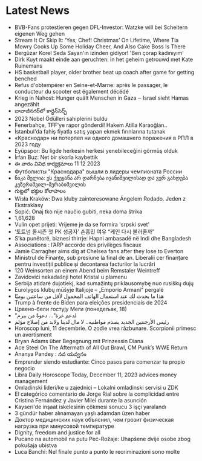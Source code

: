 # Latest News
-  BVB-Fans protestieren gegen DFL-Investor: Watzke will bei Scheitern eigenen Weg gehen
-  Stream It Or Skip It: ‘Yes, Chef! Christmas’ On Lifetime, Where Tia Mowry Cooks Up Some Holiday Cheer, And Also Cake Boss Is There
-  Bergüzar Korel Seda Sayan'ın izinden gidiyor! 'Ben çorap kadınıyım'
-  Dirk Kuyt maakt einde aan geruchten: in het geheim getrouwd met Kate Ruinemans
-  HS basketball player, older brother beat up coach after game for getting benched
-  Refus d'obtempérer en Seine-et-Marne: après le passager, le conducteur du scooter est également décédé
-  Krieg in Nahost: Hunger quält Menschen in Gaza ‒ Israel sieht Hamas angezählt
-  బావాజీనగర్‌లో కార్డెన్‌సెర్చ్‌
-  2023 Nobel Ödülleri sahiplerini buldu
-  Fenerbahçe, TFF'ye rapor gönderdi! Hakem Atilla Karaoğlan..
-  İstanbul'da fahiş fiyatla satış yapan ekmek fırınlarına tutanak
-  «Краснодар» ни потерпел ни одного домашнего поражения в РПЛ в 2023 году
-  Eyüpspor: Bu ligde herkesin herkesi yenebileceğini görmüş olduk
-  İrfan Buz: Net bir skorla kaybettik
-  ఈ వారం వివిధ కార్యక్రమాలు 11 12 2023
-  Футболисты "Краснодара" вышли в лидеры чемпионата России
-  ნიკა მელია: ეს ქვეყანა არ დარჩება ივანიშვილისად და ვერ გახდება კეზერაშვილ-მერაბიშვილის
-  గుట్టలో భక్తుల కోలాహలం
-  Wisła Kraków: Dwa kluby zainteresowane Ángelem Rodado. Jeden z Ekstraklasy
-  Sopić: Onaj tko nije naučio gubiti, neka doma štrika
-  1,61,628
-  Vulin opet prijeti: Vrijeme je da se formira 'srpski svet'
-  ‘토트넘 올시즌 첫 PK 성공자’ 손흥민 여유 “케인 다시 불러줄까”
-  S’ka punëtorë, biznesi thirrje: Hapni ambasadë në Indi dhe Bangladesh
-  Associations : l’ARP accorde des privilèges fiscaux
-  Jamie Carragher aims dig at Chelsea fans after they lose to Everton
-  Ministrul de Finanțe, sub presiune la final de an. Liberalii cer finanțare pentru investiții publice și decontarea facturilor la lucrări
-  120 Weinsorten an einem Abend beim Remstaler Weintreff
-  Zavidovići nekadašnji hotel Kristal u plamenu
-  Serbija atidarė dujotiekį, kad sumažintų priklausomybę nuo rusiškų dujų
-  Eurolygos klubų mūšyje Italijoje – „Emporio Armani“ pergalė
-  هذا ما يحدث لك عند استعمال الهاتف المحمول لأقل من ساعتين يوميًا
-  Trump à frente de Biden para eleições presidenciais de 2024
-  Црвено-бели гостују Меги (понедељак, 18)
-  "لدعم غزة"... دعوةٌ من بيرم
-  رئيس الأرجنتين الجديد يصدم مواطنيه.. لا مال لدينا ولابد من إصلاح مؤلم
-  Horoscop luni, 11 decembrie. O zodie vrea răzbunare. Scorpionii primesc un avertisment
-  Bryan Adams über Begegnung mit Prinzessin Diana
-  Ace Steel On The Aftermath of All Out Brawl, CM Punk’s WWE Return
-  Ananya Pandey : నవ యవ్వనం
-  Emprender siendo estudiante: Cinco pasos para comenzar tu propio negocio
-  Libra Daily Horoscope Today, December 11, 2023 advices money management
-  Omladinski lideri/ke u zajednici – Lokalni omladinski servisi u ZDK
-  El categórico comentario de Jorge Rial sobre la complicidad entre Cristina Fernández y Javier Milei durante la asunción
-  Kayseri'de inşaat iskelesinin çökmesi sonucu 3 işçi yaralandı
-  3 gündür haber alınamayan yaşlı adamdan üzen haber
-  Доктор медицинских наук объяснил, чем грозит физическая нагрузка при минусовой температуре
-  Dignity, freedom and justice for all
-  Pucano na automobil na putu Peć-Rožaje: Uhapšene dvije osobe zbog pokušaja ubistva
-  Luca Banchi: Nel finale punto a punto le recriminazioni sono molte

